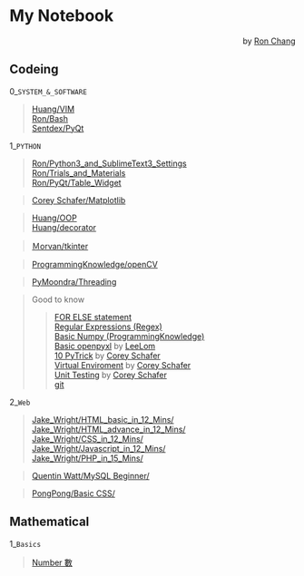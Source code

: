 # My Notebook  
<p align="right">by <a href="https://github.com/Ron-Chang">Ron Chang</a></p>

## Codeing  
 0_`SYSTEM_&_SOFTWARE`  
> [Huang/VIM](https://github.com/Ron-Chang/MyNotebook/tree/master/Coding/0_System_Software/Huang/VIM)  
> [Ron/Bash](https://github.com/Ron-Chang/MyNotebook/tree/master/Coding/0_System_Software/Ron/Bash)  
> [Sentdex/PyQt](https://github.com/Ron-Chang/MyNotebook/tree/master/Coding/0_System_Software/Sentdex/PyQt)  

 1_`PYTHON`  
> [Ron/Python3_and_SublimeText3_Settings](https://github.com/Ron-Chang/MyNotebook/blob/master/Coding/1_Python/Ron/0_Introduction/00_Python_3_DevEnv.md)  
> [Ron/Trials_and_Materials](https://github.com/Ron-Chang/MyNotebook/tree/master/Coding/1_Python/Ron/Trials_and_Materials)  
> [Ron/PyQt/Table_Widget](https://github.com/Ron-Chang/MyNotebook/tree/master/Coding/1_Python/Ron/Modules/PyQt/Table_Widget)  

> [Corey Schafer/Matplotlib](https://github.com/Ron-Chang/MyNotebook/tree/master/Coding/1_Python/Corey_Schafer/Matplotlib)  

> [Huang/OOP](https://github.com/Ron-Chang/MyNotebook/tree/master/Coding/1_Python/Huang/OOP)  
> [Huang/decorator](https://github.com/Ron-Chang/MyNotebook/tree/master/Coding/1_Python/Huang/decorator)  

> [Ｍorvan/tkinter](https://github.com/Ron-Chang/MyNotebook/tree/master/Coding/1_Python/Ｍorvan/tkinter)  

> [ProgrammingKnowledge/openCV](https://github.com/Ron-Chang/MyNotebook/tree/master/Coding/1_Python/ProgrammingKnowledge/openCV)  

> [PyMoondra/Threading](https://github.com/Ron-Chang/MyNotebook/tree/master/Coding/1_Python/PyMoondra/Threading)

> Good to know
>> [FOR ELSE statement](https://github.com/Ron-Chang/MyNotebook/blob/master/Coding/1_Python/Ron/3_Statement/2_for_else/for_else.md)  
>> [Regular Expressions (Regex)](https://github.com/Ron-Chang/MyNotebook/blob/master/Coding/1_Python/Corey_Schafer/Regular_Expressions_Regex/regex.md)  
>> [Basic Numpy (ProgrammingKnowledge)](https://github.com/Ron-Chang/MyNotebook/tree/master/Coding/1_Python/ProgrammingKnowledge/NumPy)  
>> [Basic openpyxl](https://github.com/Ron-Chang/MyNotebook/blob/master/Coding/1_Python/Ron/Modules/openpyxl/note-taking.pdf) by [LeeLom](https://www.jianshu.com/p/642456aa93e2)  
>> [10 PyTrick](https://github.com/Ron-Chang/MyNotebook/blob/master/Coding/1_Python/Corey_Schafer/10_PyTrick) by [Corey Schafer](https://youtu.be/C-gEQdGVXbk)  
>> [Virtual Enviroment](https://github.com/Ron-Chang/MyNotebook/tree/master/Coding/1_Python/Corey_Schafer/venv) by [Corey Schafer](https://youtu.be/Kg1Yvry_Ydk)  
>> [Unit Testing](https://github.com/Ron-Chang/MyNotebook/tree/master/Coding/1_Python/Corey_Schafer/Unit_test) by [Corey Schafer](https://youtu.be/6tNS--WetLI)  
>> [git](https://github.com/Ron-Chang/MyNotebook/blob/master/Coding/0_System_Software/Ron/git/README.md)  

 2_`Web`
> [Jake_Wright/HTML_basic_in_12_Mins/](https://github.com/Ron-Chang/MyNotebook/tree/master/Coding/2_Web/html_CSS/Jake_Wright%20/HTML_basic_in_12_Mins)  
> [Jake_Wright/HTML_advance_in_12_Mins/](https://github.com/Ron-Chang/MyNotebook/blob/master/Coding/2_Web/html_CSS/Jake_Wright%20/HTML_advance_in_12_Mins)  
> [Jake_Wright/CSS_in_12_Mins/](https://github.com/Ron-Chang/MyNotebook/tree/master/Coding/2_Web/html_CSS/Jake_Wright%20/CSS_in_12_Mins)  
> [Jake_Wright/Javascript_in_12_Mins/](https://github.com/Ron-Chang/MyNotebook/tree/master/Coding/2_Web/Javascript/Jake_Wright%20/Javascript_in_12_Mins)  
> [Jake_Wright/PHP_in_15_Mins/](https://github.com/Ron-Chang/MyNotebook/tree/master/Coding/2_Web/SQL_PHP/Jake_Wright%20/PHP_in_15_Mins)  

> [Quentin Watt/MySQL Beginner/](https://github.com/Ron-Chang/MyNotebook/tree/master/Coding/2_Web/SQL_PHP/Quentin_Watt/MySQL)  

> [PongPong/Basic CSS/](https://github.com/Ron-Chang/MyNotebook/tree/master/Coding/2_Web/html_CSS/PongPong/Basic%20CSS)  

## Mathematical  

 1_`Basics`
> [Number 數](https://github.com/Ron-Chang/MyNotebook/tree/master/Mathematical/number)

